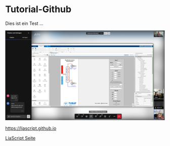 # Tutorial-Github

Dies ist ein Test ...

![LiaScript Seite](demo.png)

https://liascript.github.io

[LiaScript Seite](https://liascript.github.io)

